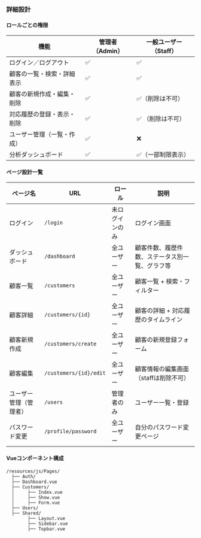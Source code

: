 ### 詳細設計

#### ロールごとの権限
| 機能            | 管理者（Admin） | 一般ユーザー（Staff） |
| ------------- | ---------- | ------------- |
| ログイン／ログアウト    | ✅          | ✅             |
| 顧客の一覧・検索・詳細表示 | ✅          | ✅             |
| 顧客の新規作成・編集・削除 | ✅          | ✅（削除は不可）      |
| 対応履歴の登録・表示・削除　| ✅          | ✅ （削除は不可）     |
| ユーザー管理（一覧・作成） | ✅          | ❌             |
| 分析ダッシュボード     | ✅          | ✅（一部制限表示）     |

#### ページ設計一覧
| ページ名        | URL                    | ロール     | 説明                      |
| ----------- | ---------------------- | ------- | ----------------------- |
| ログイン        | `/login`               | 未ログインのみ | ログイン画面                  |
| ダッシュボード     | `/dashboard`           | 全ユーザー   | 顧客件数、履歴件数、ステータス別一覧、グラフ等 |
| 顧客一覧        | `/customers`           | 全ユーザー   | 顧客一覧 + 検索・フィルター         |
| 顧客詳細        | `/customers/{id}`      | 全ユーザー   | 顧客の詳細 + 対応履歴のタイムライン     |
| 顧客新規作成      | `/customers/create`    | 全ユーザー   | 顧客の新規登録フォーム             |
| 顧客編集        | `/customers/{id}/edit` | 全ユーザー   | 顧客情報の編集画面（staffは削除不可）   |
| ユーザー管理（管理者） | `/users`               | 管理者のみ   | ユーザー一覧・登録               |
| パスワード変更     | `/profile/password`    | 全ユーザー   | 自分のパスワード変更ページ           |


#### Vueコンポーネント構成
```
/resources/js/Pages/
  ├── Auth/
  ├── Dashboard.vue
  ├── Customers/
  │     ├── Index.vue
  │     ├── Show.vue
  │     ├── Form.vue
  ├── Users/
  ├── Shared/
        ├── Layout.vue
        ├── Sidebar.vue
        ├── Topbar.vue

```